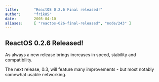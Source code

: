 ```yaml
---
title:       "ReactOS 0.2.6 Final released!"
author:      "frik85"
date:        2005-04-10
aliases:     [ "reactos-026-final-released", "node/243" ]
---
```


<h2>ReactOS 0.2.6 Released!</h2>
<p>As always a new release brings increases in speed, stability and compatibility.</p>

<p>The next release, 0.3, will feature many improvements - but most notably somewhat usable networking. </p>

